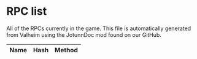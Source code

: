 # RPC list
All of the RPCs currently in the game.
This file is automatically generated from Valheim using the JotunnDoc mod found on our GitHub.

|Name |Hash |Method |
|---|---|---|
